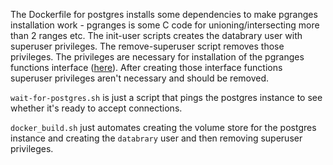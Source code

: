 The Dockerfile for postgres installs some dependencies to make pgranges installation
work - pgranges is some C code for unioning/intersecting more than
2 ranges etc. The init-user scripts creates the databrary user with
superuser privileges. The remove-superuser script removes those privileges.
The privileges are necessary for installation of the pgranges functions
interface ([here](https://github.com/databrary/databrary-backend-go/blob/go_models/db/schema/master_sql#L357)).
After creating those interface functions superuser privileges aren't necessary
and should be removed.

`wait-for-postgres.sh` is just a script that pings the postgres
instance to see whether it's ready to accept connections.

`docker_build.sh` just automates creating the volume store for the
postgres instance and creating the `databrary` user and then removing
superuser privileges.

